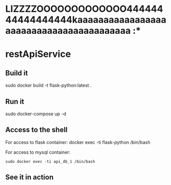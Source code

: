 # LIZZZZOOOOOOOOOOOOO44444444444444444kaaaaaaaaaaaaaaaaaaaaaaaaaaaaaaaaaaaaaaaaa :*
# restApiService

## Build it

sudo docker build -t flask-python:latest .



## Run it

sudo docker-compose up -d



## Access to the shell

For access to flask container:
docker exec -ti flask-python /bin/bash


For access to mysql container:
```
sudo docker exec -ti api_db_1 /bin/bash
```


## See it in action
